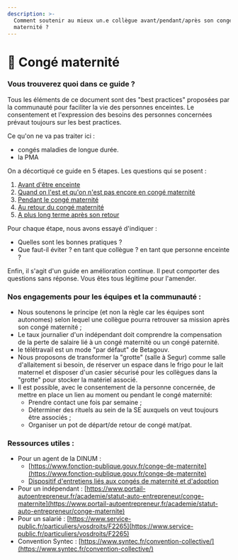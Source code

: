 ```yaml
---
description: >-
  Comment soutenir au mieux un.e collègue avant/pendant/après son congé
  maternité ?
---
```


# 🤰 Congé maternité

### Vous trouverez quoi dans ce guide ?

Tous les éléments de ce document sont des "best practices" proposées par la communauté pour faciliter la vie des personnes enceintes. Le consentement et l'expression des besoins des personnes concernées prévaut toujours sur les best practices.

Ce qu'on ne va pas traiter ici :

* congés maladies de longue durée.
* la PMA

On a décortiqué ce guide en 5 étapes. Les questions qui se posent :

1. [Avant d'être enceinte](avant-detre-enceinte.md)
2. [Quand on l'est et qu'on n'est pas encore en congé maternité](avant-le-conge-maternite.md)
3. [Pendant le congé maternité](pendant-le-conge-maternite.md)
4. [Au retour du congé maternité](apres-le-conge-maternite.md)
5. [A plus long terme après son retour](a-plus-long-terme.md)

Pour chaque étape, nous avons essayé d'indiquer :

* Quelles sont les bonnes pratiques ?
* Que faut-il éviter ? en tant que collègue ? en tant que personne enceinte ?

Enfin, il s'agit d'un guide en amélioration continue. Il peut comporter des questions sans réponse. Vous êtes tous légitime pour l'amender.

### Nos engagements pour les équipes et la communauté :

* Nous soutenons le principe \(et non la règle car les équipes sont autonomes\) selon lequel une collègue pourra retrouver sa mission après son congé maternité ;
* Le taux journalier d'un indépendant doit comprendre la compensation de la perte de salaire lié à un congé maternité ou un congé paternité.
* le télétravail est un mode "par défaut" de Betagouv.
* Nous proposons de transformer la "grotte" \(salle à Segur\) comme salle d'allaitement si besoin, de réserver un espace dans le frigo pour le lait maternel et disposer d'un casier sécurisé pour les collègues dans la "grotte" pour stocker la matériel associé.
* Il est possible, avec le consentement de la personne concernée, de mettre en place un lien au moment ou pendant le congé maternité:
  * Prendre contact une fois par semaine ;
  * Déterminer des rituels au sein de la SE auxquels on veut toujours être associés ;
  * Organiser un pot de départ/de retour de congé mat/pat.

### Ressources utiles :

* Pour un agent de la DINUM : 
  * [https://www.fonction-publique.gouv.fr/conge-de-maternite](https://www.fonction-publique.gouv.fr/conge-de-maternite)
  * [Dispositif d'entretiens liés aux congés de maternité et d'adoption](https://drive.google.com/drive/folders/1cBmVhifDsJSRVDNfpx4VIfbiUbTKrYte?usp=sharing)
* Pour un indépendant : [https://www.portail-autoentrepreneur.fr/academie/statut-auto-entrepreneur/conge-maternite](https://www.portail-autoentrepreneur.fr/academie/statut-auto-entrepreneur/conge-maternite)
* Pour un salarié : [https://www.service-public.fr/particuliers/vosdroits/F2265](https://www.service-public.fr/particuliers/vosdroits/F2265)
* Convention Syntec : [https://www.syntec.fr/convention-collective/](https://www.syntec.fr/convention-collective/)

